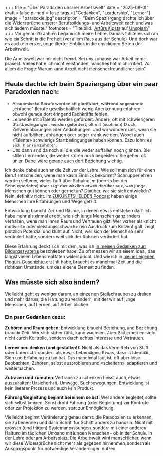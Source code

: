 +++
title = "Über Paradoxien unserer Arbeitswelt"
date = "2025-08-01"
draft = false
pinned = false
tags = ["Gedanken", "Leadership", "Lernen"]
image = "paradoxie.jpg"
description = "Beim Spaziergang dachte ich über die Widersprüche unserer Berufsbildungs- und Arbeitswelt nach und was sich ändern müsste."
footnotes = "Titelbild:  [Artūrs Ķipsts](https://unsplash.com/de/@skvaad?utm_content=creditCopyText&utm_medium=referral&utm_source=unsplash) auf [Unsplash](https://unsplash.com/de/fotos/person-in-schwarzer-hose-auf-grauem-betonboden-stehend-vHoUJpMWIpY?utm_content=creditCopyText&utm_medium=referral&utm_source=unsplash)"
+++
Vor genau 20 Jahren begann ich meine Lehre. Damals fühlte es sich an wie ein Schritt in die Freiheit (vor allem Raus aus der Schule). Und doch war es auch ein erster, ungefilterter Einblick in die unschönen Seiten der Arbeitswelt.

Die Arbeitswelt war mir nicht fremd. Bei uns zuhause war Arbeit immer präsent. Vieles habe ich nicht verstanden, manches hat mich irritiert. Vor allem die Frage: Warum kann Arbeit nicht menschenfreundlicher sein?

## Heute dachte ich beim Spaziergang über ein paar Paradoxien nach:

* Akademische Berufe werden oft glorifiziert, während sogenannte „einfache" Berufe gesellschaftlich wenig Anerkennung erfahren – obwohl gerade dort dringend Fachkräfte fehlen.
* Lernende mit »Talent» werden gefördert. Andere, oft mit schwierigeren Startbedingungen, werden gefordert, oft mit (subtilem) Druck, Zielvereinbarungen oder Androhungen. Und wir wundern uns, wenn sie nicht aufblühen, abhängen oder sogar krank werden. Wobei auch «Talente» schwierige Startbedingungen haben können. Dazu lohnt es sich, [hier reinzuhören](https://zukunftshelden.podigee.io/29-erika).
* Und dann sind da noch all die, die weder auffallen noch glänzen. Die stillen Lernenden, die weder stören noch begeistern. Sie gehen oft unter. Dabei wäre gerade auch dort Beziehung wichtig.

Ich denke dabei auch an die Zeit vor der Lehre. Wie soll man sich für einen Beruf entscheiden, wenn man kaum Einblick bekommt? Schnupperlehren werden seltener, vieles läuft über Schulnoten (bereits bei der Schnupperlehre) aber sagt das wirklich etwas darüber aus, was junge Menschen gut können oder gerne tun? Darüber, wie sie sich entwickeln? Nein, definitiv nicht. Im [ZUKUNFTSHELDEN Podcast](https://zukunftshelden.podigee.io) haben einige Menschen ihre Erfahrungen und Wege geteilt.

Entwicklung braucht Zeit und Räume, in denen etwas entstehen darf. Ich habe mehr als einmal erlebt, wie sich junge Menschen ganz anders verhalten, wenn man Ihnen Raum und Vertrauen gibt. Wer vorher als «nicht motiviert» oder «leistungsschwach» (ein Ausdruck zum Kotzen) galt, zeigt plötzlich Potenzial und blüht auf. Nicht, weil sich der Mensch so sehr verändert hätte, sondern weil sich der Rahmen verändert hat.

Diese Erfahrung deckt sich mit dem, was ich [in meinen Gedanken zum Bildungssystems](https://www.bensblog.ch/was-bereitet-aufs-leben-vor/) beschrieben habe: Zu oft messen wir an einem Ideal, das längst vielen Lebensrealitäten widerspricht. Und wie ich in [meiner eigenen Pinguin-Geschichte ](https://www.bensblog.ch/der-pinguin-und-ich/)erzählt habe, braucht es manchmal Zeit und die richtigen Umstände, um das eigene Element zu finden.

## Was müsste sich also ändern?

Vielleicht geht es weniger darum, an einzelnen Stellschrauben zu drehen und mehr darum, die Haltung zu verändern, mit der wir auf junge Menschen, auf Lernen, auf Arbeit blicken.

### Ein paar Gedanken dazu:

**Zuhören und Raum geben**: Entwicklung braucht Beziehung, und Beziehung braucht Zeit. Wer sich sicher fühlt, kann wachsen. Aber Sicherheit entsteht nicht durch Kontrolle, sondern durch echtes Interesse und Vertrauen.

**Lernen neu denken (und gestalten!):** Nicht als das Vermitteln von Stoff oder Unterricht, sondern als etwas Lebendiges. Etwas, das mit Identität, Sinn und Erfahrung zu tun hat. Das manchmal laut ist, oft aber leise. Beobachten, Zuhören, selbst ausprobieren und «scheitern», adaptieren und weitermachen.

**Zutrauen und Zumuten**: Vertrauen zu schenken heisst auch, etwas auszuhalten: Unsicherheit, Umwege, Suchbewegungen. Entwicklung ist kein linearer Prozess und auch kein Produkt.

**Führung/Begleitung beginnt bei einem selbst:** Wer andere begleitet, sollte sich selbst kennen. Sonst droht Führung (oder Begleitung) zur Kontrolle oder zur Projektion zu werden, statt zur Ermöglichung.

Vielleicht beginnt Veränderung genau damit: die Paradoxien zu erkennen, sie zu benennen und dann Schritt für Schritt anders zu handeln. Nicht mit grossen (und trägen) Systemanpassungen, sondern mit einer anderen Haltung im täglichen Umgang mit jungen Menschen - ob in der Schule, in der Lehre oder am Arbeitsplatz. Die Arbeitswelt wird menschlicher, wenn wir diese Widersprüche nicht mehr als gegeben hinnehmen, sondern als Ausgangspunkt für notwendige Veränderungen nutzen.